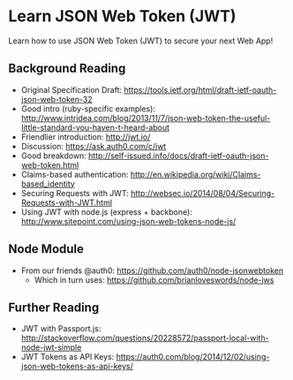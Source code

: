 # Learn JSON Web Token (JWT)

Learn how to use JSON Web Token (JWT) to secure your next Web App!


## Background Reading

- Original Specification Draft:
https://tools.ietf.org/html/draft-ietf-oauth-json-web-token-32
- Good intro (ruby-specific examples):
http://www.intridea.com/blog/2013/11/7/json-web-token-the-useful-little-standard-you-haven-t-heard-about  
- Friendlier introduction: http://jwt.io/
- Discussion: https://ask.auth0.com/c/jwt
- Good breakdown: http://self-issued.info/docs/draft-ietf-oauth-json-web-token.html
- Claims-based authentication:
http://en.wikipedia.org/wiki/Claims-based_identity
- Securing Requests with JWT:
http://websec.io/2014/08/04/Securing-Requests-with-JWT.html
- Using JWT with node.js (express + backbone):
http://www.sitepoint.com/using-json-web-tokens-node-js/

## Node Module

+ From our friends @auth0:
https://github.com/auth0/node-jsonwebtoken
  +  Which in turn uses:
https://github.com/brianloveswords/node-jws


## Further Reading

+ JWT with Passport.js:
http://stackoverflow.com/questions/20228572/passport-local-with-node-jwt-simple
+ JWT Tokens as API Keys:
https://auth0.com/blog/2014/12/02/using-json-web-tokens-as-api-keys/
